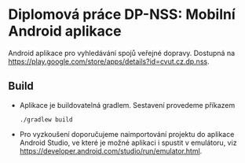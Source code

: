 # Diplomová práce DP-NSS: Mobilní Android aplikace #

Android aplikace pro vyhledávání spojů veřejné dopravy. Dostupná na https://play.google.com/store/apps/details?id=cvut.cz.dp.nss.


## Build ##
* Aplikace je buildovatelná gradlem. Sestavení provedeme příkazem

    ``./gradlew build``

* Pro vyzkoušení doporučujeme naimportování projektu do aplikace Android Studio, ve které je možné aplikaci i spustit v emulátoru, viz https://developer.android.com/studio/run/emulator.html.